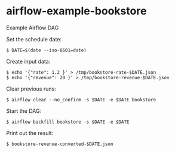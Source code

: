 # airflow-example-bookstore
Example Airflow DAG

Set the schedule date:

```
$ DATE=$(date --iso-8601=date)
```

Create input data:

```
$ echo '{"rate": 1.2 }' > /tmp/bookstore-rate-$DATE.json
$ echo '{"revenue": 20 }' > /tmp/bookstore-revenue-$DATE.json
```

Clear previous runs:

```
$ airflow clear --no_confirm -s $DATE -e $DATE bookstore
```

Start the DAG:

```
$ airflow backfill bookstore -s $DATE -e $DATE
```

Print out the result:

```
$ bookstore-revenue-converted-$DATE.json
```

